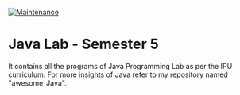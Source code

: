 [![Maintenance](https://img.shields.io/badge/Maintained%3F-yes-green.svg)](https://GitHub.com/Naereen/StrapDown.js/graphs/commit-activity)

# Java Lab - Semester 5
It contains all the programs of Java Programming Lab as per the IPU curriculum. For more insights of Java refer to my repository named "awesome_Java".
